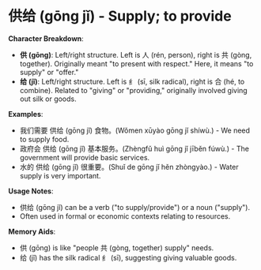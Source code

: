 # **供给 (gōng jǐ) - Supply; to provide**

**Character Breakdown**:  
- **供 (gōng)**: Left/right structure. Left is 人 (rén, person), right is 共 (gòng, together). Originally meant "to present with respect." Here, it means "to supply" or "offer."  
- **给 (jǐ)**: Left/right structure. Left is 纟 (sī, silk radical), right is 合 (hé, to combine). Related to "giving" or "providing," originally involved giving out silk or goods.

**Examples**:  
- 我们需要 供给 (gōng jǐ) 食物。(Wǒmen xūyào gōng jǐ shíwù.) - We need to supply food.  
- 政府会 供给 (gōng jǐ) 基本服务。(Zhèngfǔ huì gōng jǐ jīběn fúwù.) - The government will provide basic services.  
- 水的 供给 (gōng jǐ) 很重要。(Shuǐ de gōng jǐ hěn zhòngyào.) - Water supply is very important.

**Usage Notes**:  
- 供给 (gōng jǐ) can be a verb ("to supply/provide") or a noun ("supply").  
- Often used in formal or economic contexts relating to resources.

**Memory Aids**:  
- 供 (gōng) is like "people 共 (gòng, together) supply" needs.  
- 给 (jǐ) has the silk radical 纟 (sī), suggesting giving valuable goods.